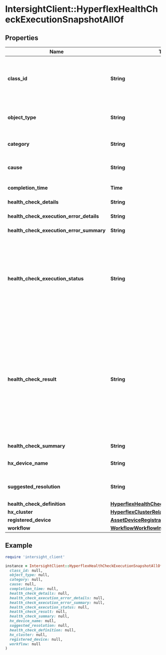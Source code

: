 # IntersightClient::HyperflexHealthCheckExecutionSnapshotAllOf

## Properties

| Name | Type | Description | Notes |
| ---- | ---- | ----------- | ----- |
| **class_id** | **String** | The fully-qualified name of the instantiated, concrete type. This property is used as a discriminator to identify the type of the payload when marshaling and unmarshaling data. | [default to &#39;hyperflex.HealthCheckExecutionSnapshot&#39;] |
| **object_type** | **String** | The fully-qualified name of the instantiated, concrete type. The value should be the same as the &#39;ClassId&#39; property. | [default to &#39;hyperflex.HealthCheckExecutionSnapshot&#39;] |
| **category** | **String** | Category that the HyperFlex health check Definition belongs to. | [optional][readonly] |
| **cause** | **String** | Information detailing the possible cause of the healthcheck failure, if the check fails. | [optional] |
| **completion_time** | **Time** | Health check execution completion time. | [optional][readonly] |
| **health_check_details** | **String** | Details of the health check execution result. | [optional][readonly] |
| **health_check_execution_error_details** | **String** | Error details of a script execution failure. | [optional][readonly] |
| **health_check_execution_error_summary** | **String** | Error summary of a script execution failure. | [optional][readonly] |
| **health_check_execution_status** | **String** | Status of the health check execution. * &#x60;UNKNOWN&#x60; - Indicates that the health heck execution results are unknown. * &#x60;SUCCEEDED&#x60; - Indicates that the health check execution succeeded. * &#x60;FAILED&#x60; - Indicates that the health check execution failed. * &#x60;TIMED_OUT&#x60; - Indicates that the health check execution timed out before completion. | [optional][readonly][default to &#39;UNKNOWN&#39;] |
| **health_check_result** | **String** | Health check execution result. Valid only if HealthCheckExecutionStatus is SUCCEEDED. * &#x60;UNKNOWN&#x60; - Indicates that the health check results could not be determined. * &#x60;PASS&#x60; - Indicates that the health check passed. * &#x60;FAIL&#x60; - Indicates that the health check failed. * &#x60;WARN&#x60; - Indicates that the health check completed with a warning. * &#x60;NOT_APPLICABLE&#x60; - Indicates that the health check is either unsupported, or not applicable on the Cluster. | [optional][readonly][default to &#39;UNKNOWN&#39;] |
| **health_check_summary** | **String** | A brief summary of health check results. | [optional][readonly] |
| **hx_device_name** | **String** | HyperFlex Device Name where the healthcheck is executed. | [optional][readonly] |
| **suggested_resolution** | **String** | Information detailing a suggegsted resolution for the healthcheck failure, if the check fails. | [optional] |
| **health_check_definition** | [**HyperflexHealthCheckDefinitionRelationship**](HyperflexHealthCheckDefinitionRelationship.md) |  | [optional] |
| **hx_cluster** | [**HyperflexClusterRelationship**](HyperflexClusterRelationship.md) |  | [optional] |
| **registered_device** | [**AssetDeviceRegistrationRelationship**](AssetDeviceRegistrationRelationship.md) |  | [optional] |
| **workflow** | [**WorkflowWorkflowInfoRelationship**](WorkflowWorkflowInfoRelationship.md) |  | [optional] |

## Example

```ruby
require 'intersight_client'

instance = IntersightClient::HyperflexHealthCheckExecutionSnapshotAllOf.new(
  class_id: null,
  object_type: null,
  category: null,
  cause: null,
  completion_time: null,
  health_check_details: null,
  health_check_execution_error_details: null,
  health_check_execution_error_summary: null,
  health_check_execution_status: null,
  health_check_result: null,
  health_check_summary: null,
  hx_device_name: null,
  suggested_resolution: null,
  health_check_definition: null,
  hx_cluster: null,
  registered_device: null,
  workflow: null
)
```

